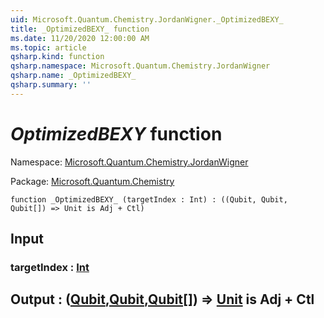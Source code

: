 ```yaml
---
uid: Microsoft.Quantum.Chemistry.JordanWigner._OptimizedBEXY_
title: _OptimizedBEXY_ function
ms.date: 11/20/2020 12:00:00 AM
ms.topic: article
qsharp.kind: function
qsharp.namespace: Microsoft.Quantum.Chemistry.JordanWigner
qsharp.name: _OptimizedBEXY_
qsharp.summary: ''
---
```


# _OptimizedBEXY_ function

Namespace: [Microsoft.Quantum.Chemistry.JordanWigner](xref:Microsoft.Quantum.Chemistry.JordanWigner)

Package: [Microsoft.Quantum.Chemistry](https://nuget.org/packages/Microsoft.Quantum.Chemistry)




```qsharp
function _OptimizedBEXY_ (targetIndex : Int) : ((Qubit, Qubit, Qubit[]) => Unit is Adj + Ctl)
```


## Input

### targetIndex : [Int](xref:microsoft.quantum.lang-ref.int)





## Output : ([Qubit](xref:microsoft.quantum.lang-ref.qubit),[Qubit](xref:microsoft.quantum.lang-ref.qubit),[Qubit](xref:microsoft.quantum.lang-ref.qubit)[]) => [Unit](xref:microsoft.quantum.lang-ref.unit)  is Adj + Ctl

